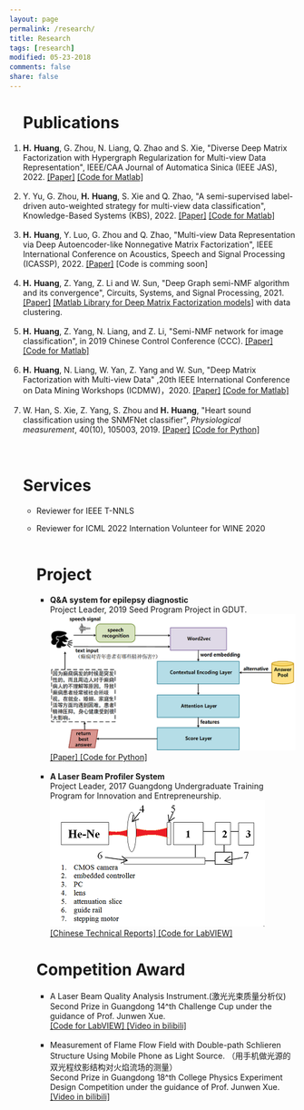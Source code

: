```yaml
---
layout: page
permalink: /research/
title: Research
tags: [research]
modified: 05-23-2018
comments: false
share: false
---
```



<ol>
<h1>Publications</h1>
<p>
<li>
	<b>H.</b> <b>Huang</b>, G. Zhou, N. Liang, Q. Zhao and S. Xie, "Diverse Deep Matrix Factorization with Hypergraph Regularization for Multi-view Data Representation",  IEEE/CAA Journal of Automatica Sinica (IEEE JAS), 2022.     
		<a href="https://ieeexplore.ieee.org/document/9910368/authors#authors" style="text-decoration:underline;">[Paper]</a>		
	<a href="https://github.com/libertyhhn/DiverseDMF" style="text-decoration:underline;">
			[Code for Matlab]</a><br>
</li><br>
	<li>
	Y. Yu, G. Zhou, <b>H.</b> <b>Huang</b>, S. Xie and Q. Zhao, "A semi-supervised label-driven auto-weighted strategy for multi-view data classification",  Knowledge-Based Systems (KBS), 2022.     
		<a href="https://www.sciencedirect.com/science/article/pii/S0950705122008577?ref=cra_js_challenge&fr=RR-1" style="text-decoration:underline;">[Paper]</a>		
	<a href="https://github.com/isYuyuanYu/Label-driven-auto-weighted-constrained-K-means" style="text-decoration:underline;">
			[Code for Matlab]</a><br>
</li><br>
	<li>
	<b>H.</b> <b>Huang</b>, Y. Luo, G. Zhou and Q. Zhao, "Multi-view Data Representation via Deep Autoencoder-like Nonnegative Matrix Factorization",  IEEE International Conference on Acoustics, Speech and Signal Processing (ICASSP), 2022.     
		<a href="https://ieeexplore.ieee.org/abstract/document/9747857" style="text-decoration:underline;">[Paper]</a>		
	[Code is comming soon]<br>
</li><br>
<li>
	<b>H.</b> <b>Huang</b>, Z. Yang, Z. Li and W. Sun, "Deep Graph semi-NMF algorithm and its convergence",  Circuits, Systems, and Signal Processing, 2021.           <a href="https://link.springer.com/article/10.1007/s00034-021-01833-3" style="text-decoration:underline;">[Paper]</a>			
    <a href="https://github.com/libertyhhn/DeepMF" style="text-decoration:underline;">[Matlab Library for Deep Matrix Factorization models]</a> with data clustering.
		        <br>			
</li><br>
<li>
	<b>H.</b> <b>Huang</b>, Z. Yang, N. Liang, and Z. Li, "Semi-NMF network for image classification", in 2019 Chinese Control Conference (CCC). <a href="https://github.com/libertyhhn/libertyhhn.github.io/blob/master/publications/19%20CCC%20Semi-NMF%20network%20for%20image%20classification.pdf" style="text-decoration:underline;">
			[Paper]</a>	
	<a href="https://github.com/libertyhhn/SNnet" style="text-decoration:underline;">
			[Code for Matlab]</a><br>		
<!--		<a href="https://github.com/libertyhhn/DeepMF" style="text-decoration:underline;">
			[Code for Matlab]</a>
-->
	</li><br>
	<li>
	<b>H.</b> <b>Huang</b>, N. Liang, W. Yan, Z. Yang and W. Sun, "Deep Matrix Factorization with Multi-view Data" ,20th IEEE International Conference on Data Mining Workshops (ICDMW)，2020. <a href="https://ieeexplore.ieee.org/document/9346449" style="text-decoration:underline;">
			[Paper]</a>	
		<a href="https://github.com/libertyhhn/PartiallySharedDMF" style="text-decoration:underline;"> [Code for Matlab]</a><br>		
<!--		        <br>
			<a href="https://github.com/libertyhhn/libertyhhn.github.io/blob/master/publications/19%20CCC%20Semi-NMF%20network%20for%20image%20classification.pdf" style="text-decoration:underline;">
			[Paper]</a>
		<a href="https://github.com/libertyhhn/DeepMF" style="text-decoration:underline;">
			[Code for Matlab]</a>
-->
	</li><br>
	<li>
	  W. Han, S. Xie, Z. Yang, S. Zhou and <b> H.</b> <b>Huang</b>, "Heart sound classification using the SNMFNet classifier", <i>Physiological measurement</i>, 40(10), 105003, 2019.  <a href="https://iopscience.iop.org/article/10.1088/1361-6579/ab45c8/meta" style="text-decoration:underline;">[Paper]</a>
		<a href="https://github.com/libertyhhn/SNMFNet" style="text-decoration:underline;">[Code for Python]</a>
	</li><br>
<br>
   </p> 
	<h1>Services</h1>
 <ul>
	<p>
<li> 
	Reviewer for IEEE T-NNLS
	</li>
	 </p> 
	<p>
		<li> 
	Reviewer for ICML 2022
	Internation Volunteer for WINE 2020
	</li><br>
	 </p> 
   <h1>Project</h1>
   <p>
   <ul>
	   <li>
		   <B> Q&A system for epilepsy diagnostic </B> <br>
		   Project Leader, 2019 Seed Program Project in GDUT.<br>
		   <img src="../images/QA.png">
		   <br>
		   <a href="https://link.springer.com/article/10.1007/s10489-021-02212-w" style="text-decoration:underline;">
			[Paper]
		</a>
		<a href="https://github.com/chenxichen95/MCFN" style="text-decoration:underline;">
			[Code for Python]</a>
	   </li><br>
	<li> <B>A Laser Beam Profiler System</B> <br>
		Project Leader, 2017 Guangdong Undergraduate Training Program for Innovation and Entrepreneurship.<br>
		<img src="../images/laser.png">
	        <br>	
<a href="https://github.com/libertyhhn/libertyhhn.github.io/blob/master/research/Chinese%20Technical%20Reports%20of%20Laser%20Beam%20Profiler.pdf" style="text-decoration:underline;">
			[Chinese Technical Reports]
		</a>
		<a href="https://github.com/libertyhhn/LaserQualityMeasurementSoftware" style="text-decoration:underline;">
			[Code for LabVIEW]</a>
<br></li>
   </ul>
   </p> 

   <h1>Competition Award</h1>
   <p>
   <ul>
	<li>
		A Laser Beam Quality Analysis Instrument.(激光光束质量分析仪)
		<br>
		Second Prize in Guangdong 14^th Challenge Cup under the guidance of Prof. Junwen Xue.
		<br>
		<a href="https://github.com/libertyhhn/LaserQualityMeasurementSoftware" style="text-decoration:underline;">
			[Code for LabVIEW]
		</a>
		<a href="https://www.bilibili.com/video/av55328647" style="text-decoration:underline;">
			[Video in bilibili]
		</a><br><br>
	   </li>
	<li>Measurement of Flame Flow Field with Double-path Schlieren Structure Using Mobile Phone as Light Source.
		（用手机做光源的双光程纹影结构对火焰流场的测量）
		<br>
		Second Prize in Guangdong 18^th College Physics Experiment Design Competition under the guidance of Prof. Junwen Xue.
		<br>
	        <a href="https://www.bilibili.com/video/av55328155" style="text-decoration:underline;">
			[Video in bilibili]
		</a>
	   </li>
   </ul>
   </p> 

